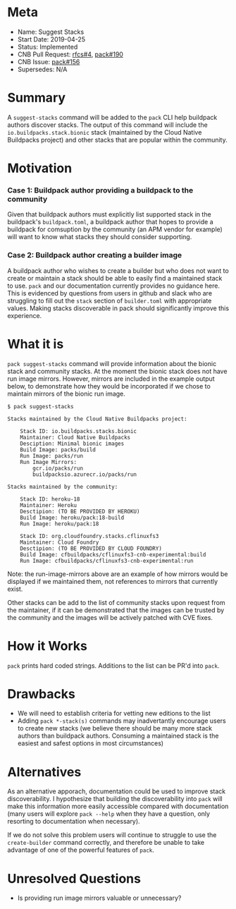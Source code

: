# Meta
[meta]: #meta
- Name: Suggest Stacks
- Start Date: 2019-04-25
- Status: Implemented
- CNB Pull Request: [rfcs#4](https://github.com/buildpacks/rfcs/pull/4), [pack#190](https://github.com/buildpacks/pack/pull/190)
- CNB Issue: [pack#156](https://github.com/buildpacks/pack/issues/156)
- Supersedes: N/A

# Summary
[summary]: #summary

A `suggest-stacks` command will be added to the `pack` CLI help buildpack authors discover stacks. The output of this command will include the `io.buildpacks.stack.bionic` stack (maintained by the Cloud Native Buildpacks project) and other stacks that are popular within the community.

# Motivation
[motivation]: #motivation

### Case 1: Buildpack author providing a buildpack to the community
Given that buildpack authors must explicitly list supported stack in the buildpack's `buildpack.toml`, a buildpack author that hopes to provide a buildpack for comsuption by the community (an APM vendor for example) will want to know what stacks they should consider supporting.

### Case 2: Buildpack author creating a builder image
A buildpack author who wishes to create a builder but who does not want to create or maintain a stack should be able to easily find a maintained stack to use. `pack` and our documentation currently provides no guidance here. This is evidenced by questions from users in github and slack who are struggling to fill out the `stack` section of `builder.toml` with appropriate values. Making stacks discoverable in pack should significantly improve this experience.


# What it is
[what-it-is]: #what-it-is

`pack suggest-stacks` command will provide information about the bionic stack and community stacks. At the moment the bionic stack does not have run image mirrors. However, mirrors are included in the example output below, to demonstrate how they would be incorporated if we chose to maintain mirrors of the bionic run image.

```
$ pack suggest-stacks

Stacks maintained by the Cloud Native Buildpacks project:

    Stack ID: io.buildpacks.stacks.bionic
    Maintainer: Cloud Native Buildpacks
    Desciption: Minimal bionic images
    Build Image: packs/build
    Run Image: packs/run
    Run Image Mirrors:
        gcr.io/packs/run
        buildpacksio.azurecr.io/packs/run

Stacks maintained by the community:

    Stack ID: heroku-18
    Maintainer: Heroku
    Desctipion: (TO BE PROVIDED BY HEROKU)
    Build Image: heroku/pack:18-build
    Run Image: heroku/pack:18

    Stack ID: org.cloudfoundry.stacks.cflinuxfs3
    Maintainer: Cloud Foundry
    Desctipion: (TO BE PROVIDED BY CLOUD FOUNDRY)
    Build Image: cfbuildpacks/cflinuxfs3-cnb-experimental:build
    Run Image: cfbuildpacks/cflinuxfs3-cnb-experimental:run
```
Note: the run-image-mirrors above are an example of how mirrors would be displayed if we maintained them, not references to mirrors that currently exist.

Other stacks can be add to the list of community stacks upon request from the maintainer, if it can be demonstrated that the images can be trusted by the community and the images will be actively patched with CVE fixes.

# How it Works
[how-it-works]: #how-it-works

`pack` prints hard coded strings. Additions to the list can be PR'd into `pack`.

# Drawbacks
[drawbacks]: #drawbacks

* We will need to establish criteria for vetting new editions to the list
* Adding `pack *-stack(s)` commands may inadvertantly encourage users to create new stacks (we believe there should be many more stack authors than buildpack authors. Consuming a maintained stack is the easiest and safest options in most circumstances)

# Alternatives
[alternatives]: #alternatives

As an alternative apporach, documentation could be used to improve stack discoverability. I hypothesize that building the discoverability into `pack` will make this information more easily accessible compared with documentation (many users will explore `pack --help` when they have a question, only resorting to documentation when necessary).

If we do not solve this problem users will continue to struggle to use the `create-builder` command correctly, and therefore be unable to take advantage of one of the powerful features of `pack`.

# Unresolved Questions
[unresolved-questions]: #unresolved-questions

- Is providing run image mirrors valuable or unnecessary?
